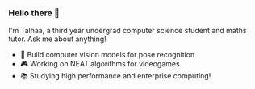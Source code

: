 ### Hello there 👋

I'm Talhaa, a third year undergrad computer science student and maths tutor. Ask me about anything!

- 🤖 Build computer vision models for pose recognition
- 🎮 Working on NEAT algorithms for videogames
- 📚 Studying high performance and enterprise computing!
<!--
**talhaahussain/talhaahussain** is a ✨ _special_ ✨ repository because its `README.md` (this file) appears on your GitHub profile.

Here are some ideas to get you started:

- 🔭 I’m currently working on ...
- 🌱 I’m currently learning ...
- 👯 I’m looking to collaborate on ...
- 🤔 I’m looking for help with ...
- 💬 Ask me about ...
- 📫 How to reach me: ...
- 😄 Pronouns: ...
- ⚡ Fun fact: ...
-->
